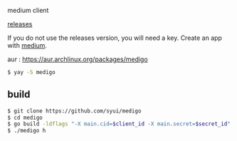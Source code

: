 medium client

[releases](https://github.com/syui/medigo/releases)

If you do not use the releases version, you will need a key. Create an app with [medium](https://github.com/Medium/medium-api-docs/blob/master/README.md).

aur : https://aur.archlinux.org/packages/medigo

```sh
$ yay -S medigo
```

## build

```bash
$ git clone https://github.com/syui/medigo 
$ cd medigo
$ go build -ldflags "-X main.cid=$client_id -X main.secret=$secret_id"
$ ./medigo h
```

